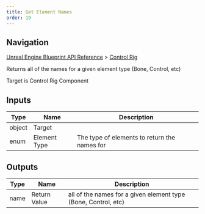 ```yaml
---
title: Get Element Names
order: 19
---
```

## Navigation

[Unreal Engine Blueprint API Reference](https://dev.epicgames.com/documentation/en-us/unreal-engine/BlueprintAPI) > [Control Rig](https://dev.epicgames.com/documentation/en-us/unreal-engine/BlueprintAPI/ControlRig_1)

Returns all of the names for a given element type (Bone, Control, etc)

Target is Control Rig Component

## Inputs

| Type | Name | Description |
| --- | --- | --- |
| object | Target |  |
| enum | Element Type | The type of elements to return the names for |

## Outputs

| Type | Name | Description |
| --- | --- | --- |
| name | Return Value | all of the names for a given element type (Bone, Control, etc) |
